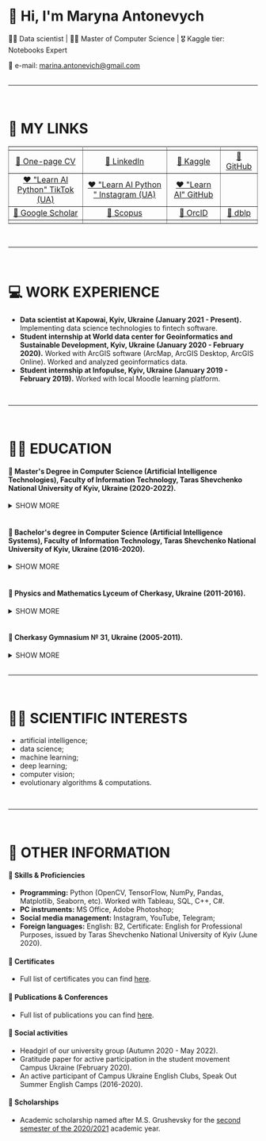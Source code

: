 # 👋 Hi, I'm Maryna Antonevych
👩‍💻 Data scientist | 👩‍🎓 Master of Computer Science | 🎖 Kaggle tier: Notebooks Expert
<br/>

📩 e-mail: marina.antonevich@gmail.com <br/>
<br/>
<hr>
<br/>

# 🔗 MY LINKS
<table rules="all" style="text-align:center">
<tbody>

  <tr>
    <td></td>
    <td></td>
    <td></td>
    <td></td>
  </tr>
  
  <tr>
    <td><a target="_blank" href="https://www.canva.com/design/DAE6YtdOBAQ/AjIeHbKUTYxZucwciY135w/view?utm_content=DAE6YtdOBAQ&utm_campaign=designshare&utm_medium=link&utm_source=publishsharelink#1">👤 One-page CV</a></td>
    <td><a target="_blank" href="https://www.linkedin.com/in/maryna-antonevych/">👤 LinkedIn</a></td>
    <td><a target="_blank" href="https://www.kaggle.com/maricinnamon">👤 Kaggle</a></td>
    <td><a target="_blank" href="https://github.com/maricinnamon">👤 GitHub</a></td>
  </tr>
  
  <tr>
    <td><a target="_blank" href="https://www.tiktok.com/@learn.ai.python?lang=uk-UA">❤️ "Learn AI Python" TikTok (UA) </a></td>
    <td><a target="_blank" href="https://www.instagram.com/learn.ai.python/">❤️ "Learn AI Python " Instagram (UA) </a></td>
    <td><a target="_blank" href="https://github.com/learn-ai-python">❤️ "Learn AI" GitHub</a></td>
    <td><a target="_blank" href=""></a></td>
  </tr>
  
  <tr>
    <td><a target="_blank" href="https://scholar.google.com/citations?user=1FYbaYwAAAAJ&hl=uk">📄 Google Scholar</a></td>
    <td><a target="_blank" href="https://www.scopus.com/authid/detail.uri?authorId=57216150467">📄 Scopus</a></td>
    <td><a target="_blank" href="https://orcid.org/0000-0003-3640-7630">📄 OrcID</a></td>
    <td><a target="_blank" href="https://dblp.org/pid/309/3242.html">📄 dblp</a></td>
  </tr>
  
  <tr>
    <td></td>
    <td></td>
    <td></td>
    <td></td>
  </tr>
  
</tbody>
</table>
<br/>
<hr>
<br/>

# 💻 WORK EXPERIENCE
- **Data scientist at Kapowai, Kyiv, Ukraine (January 2021 - Present).** Implementing data science technologies to fintech software.
- **Student internship at World data center for Geoinformatics and Sustainable Development, Kyiv, Ukraine (January 2020 - February 2020).** Worked with ArcGIS software (ArcMap, ArcGIS Desktop, ArcGIS Online). Worked and analyzed geoinformatics data.
- **Student internship at Infopulse, Kyiv, Ukraine (January 2019 - February 2019).** Worked with local Moodle learning platform.
<br/>
<hr>
<br/>

# 👩‍🎓 EDUCATION
#### 📍 Master's Degree in Computer Science (Artificial Intelligence Technologies), Faculty of Information Technology, Taras Shevchenko National University of Kyiv, Ukraine (2020-2022).
<details><summary>SHOW MORE</summary>
  <ul>
    <li><b>GPA:</b> 97.916 (out of 0-100)</li>
    <li><b>Activities:</b> Headgirl of our university group</li>
    <li><b>Diploma with honors</b></li>
    <li><b>Graduate Work, 2022:</b> "Development and research of the intelligent technology for determining the attractiveness of animals from the shelter" (Python: fastai, Flask; MySQL; HTML/CSS/JS).</li>
    <li><b>Term Paper, 2021:</b> Intelligent face recognition technology in the video stream (Python: tensorflow, dlib). 
      <ul>
      <li>Mention: 🔗 <a target="_blank" href="http://kiis.knu.ua/kursovij-proekt-z-tehnologij-shtuchnogo-intelektu/">http://kiis.knu.ua/kursovij-proekt-z-tehnologij-shtuchnogo-intelektu/</a></li>
      </ul>
    </li>
  </ul>
</details>
<br/>

#### 📍 Bachelor's degree in Computer Science (Artificial Intelligence Systems), Faculty of Information Technology, Taras Shevchenko National University of Kyiv, Ukraine (2016-2020).
<details><summary>SHOW MORE</summary>
  <ul>
    <li><b>GPA:</b> 97.54 (out of 0-100)</li>
    <li><b>Diploma with honors</b></li>
    <li><b>Graduate Work, 2020:</b> "Intelligent application for the agricultural plants’ diseases identification based on deep learning" (Python: PyTorch, Flask; MySQL; HTML/CSS/JS).</li>
      <ul>
          <li>
          Conference on this topic: 🔗 <a target="_blank" href="http://iti.fit.univ.kiev.ua/wp-content/uploads/ITI-2019.pdf">http://iti.fit.univ.kiev.ua/wp-content/uploads/ITI-2019.pdf</a> (pp. 184-185).
          </li>
      </ul>
    <li><b>Term Paper, 2019:</b> "Comparative analysis of evolutionary modeling methods. The method of deformed stars for optimizing a function. Four-dimensional and five-dimensional case" (Python).</li>
      <ul>
           <li>Conference on this topic: 🔗 <a target="_blank" href="https://ieeexplore.ieee.org/document/9030453">https://ieeexplore.ieee.org/document/9030453</a></li>
           <li>Conference on this topic: 🔗 <a target="_blank" href="http://iti.fit.univ.kiev.ua/wp-content/uploads/ITI-2019.pdf">http://iti.fit.univ.kiev.ua/wp-content/uploads/ITI-2019.pdf</a> (pp. 203-205)</li>
      </ul>
    <li><b>Term Paper, 2018:</b> "Logistics system with transportation optimization based on the application of a genetic algorithm" (C++).</li>
    <li><b>Term Paper, 2018:</b> "Hotel administrator information system" (MS Access, SQL).</li>
  </ul>
</details>
<br/>

#### 📍 Physics and Mathematics Lyceum of Cherkasy, Ukraine (2011-2016).
<details><summary>SHOW MORE</summary>
<ul>
<li><b>GPA:</b> 11.5 (out of 0-12)</li>
<li><b>Participant in Minor Academy of Sciences of Ukraine, 2015. Paper:</b> "The lucky tickets of the second rank"
     <ul>
    <li>Mention of my participation: 🔗 <a target="_blank" href="http://math.cdu.edu.ua/wp-content/uploads/2018/01/Доповідь-8-Бабенко.pptx">http://math.cdu.edu.ua/wp-content/uploads/2018/01/Доповідь-8-Бабенко.pptx</a></li>
    <li>Mention of my participation: 🔗 <a target="_blank" href="http://ckmatem.ucoz.ua/peremozhci_i_turu_iii_etapu-2015.docx">http://ckmatem.ucoz.ua/peremozhci_i_turu_iii_etapu-2015.docx</a></li>
    </ul></li>
</ul>
</details>    
<br/>

#### 📍 Cherkasy Gymnasium № 31, Ukraine (2005-2011).
<details><summary>SHOW MORE</summary>
  <ul>
    <li>Participant in Math City Olympiads</li>
    <li>Participant in Elementary School Olympiads</li>
  </ul>
</details>  
<br/>
<hr>
<br/>

# 👩‍💻 SCIENTIFIC INTERESTS
- artificial intelligence; 
- data science; 
- machine learning; 
- deep learning; 
- computer vision; 
- evolutionary algorithms & computations.
<br/>
<hr>
<br/>


# 💾 OTHER INFORMATION
#### 📍 Skills & Proficiencies
- **Programming:** Python (OpenCV, TensorFlow, NumPy, Pandas, Matplotlib, Seaborn,  etc). Worked with Tableau, SQL, C++, C#.
- **PC instruments:** MS Office, Adobe Photoshop;
- **Social media management:** Instagram, YouTube, Telegram;
- **Foreign languages:** English: B2, Certificate: English for Professional Purposes, issued by Taras Shevchenko National University of Kyiv (June 2020).

#### 📍 Certificates
- Full list of certificates you can find [here](./certificates.html).

#### 📍 Publications & Conferences
- Full list of publications you can find [here](./publications.html).

#### 📍 Social activities
- Headgirl of our university group (Autumn 2020 - May 2022).
- Gratitude paper for active participation in the student movement Campus Ukraine (February 2020).
- An active participant of Campus Ukraine English Clubs, Speak Out Summer English Camps (2016-2020).

#### 📍 Scholarships
- Academic scholarship named after M.S. Grushevsky for the [second semester of the 2020/2021](https://mon.gov.ua/ua/npa/pro-priznachennya-akademichnoyi-stipendiyi-imeni-m-s-grushevskogo-na-ii-semestr-20202021-navchalnogo-roku) academic year.

